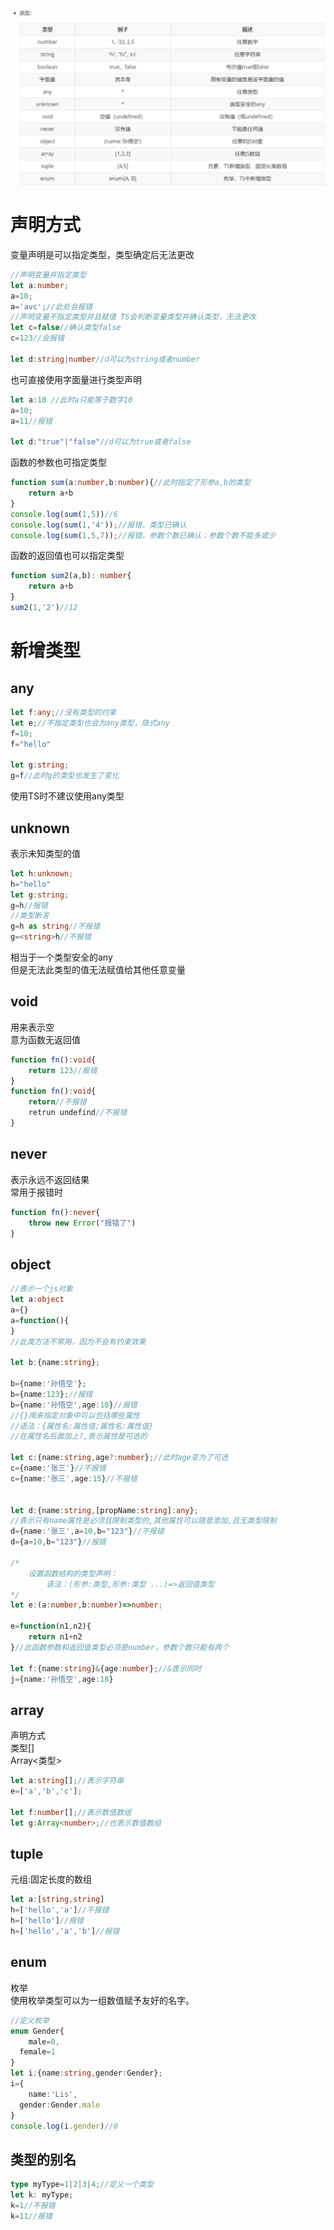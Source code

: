 ![image.png](./assets/1639307777686-fdb5cbee-33a5-4f70-a417-c5bf2a2bf7b1.png)

# 声明方式

变量声明是可以指定类型，类型确定后无法更改
```typescript
//声明变量并指定类型
let a:number;
a=10;
a='avc';//此处会报错
//声明变量不指定类型并且赋值 TS会判断变量类型并确认类型，无法更改
let c=false//确认类型false
c=123//会报错 

let d:string|number//d可以为string或者number

```
也可直接使用字面量进行类型声明
```typescript
let a:10 //此时a只能等于数字10
a=10;
a=11//报错

let d:"true"|"false"//d可以为true或者false
```

函数的参数也可指定类型
```typescript
function sum(a:number,b:number){//此时指定了形参a,b的类型
    return a+b
}
console.log(sum(1,5))//6
console.log(sum(1,'4'));//报错，类型已确认
console.log(sum(1,5,7));//报错，参数个数已确认：参数个数不能多或少

```
函数的返回值也可以指定类型
```typescript
function sum2(a,b): number{
    return a+b
}
sum2(1,'2')//12
```

# 新增类型

## any
```typescript
let f:any;//没有类型的约束
let e;//不指定类型也会为any类型，隐式any
f=10;
f="hello"

let g:string;
g=f//此时g的类型也发生了变化

```
使用TS时不建议使用any类型


## unknown
表示未知类型的值
```typescript
let h:unknown;
h="hello"
let g:string;
g=h//报错
//类型断言
g=h as string//不报错
g=<string>h//不报错
```
相当于一个类型安全的any<br />但是无法此类型的值无法赋值给其他任意变量

## void
用来表示空<br />意为函数无返回值
```typescript
function fn():void{
    return 123//报错 
}
function fn():void{
    return//不报错 
    retrun undefind//不报错
}
```

## never
表示永远不返回结果<br />常用于报错时
```typescript
function fn():never{
	throw new Error("报错了")
}
```

## object
```typescript
//表示一个js对象
let a:object
a={}
a=function(){
}
//此类方法不常用，因为不会有约束效果

let b:{name:string};

b={name:'孙悟空'};
b={name:123};//报错
b={name:'孙悟空',age:18}//报错
//{}用来指定对象中可以包括哪些属性
//语法：{属性名:属性值;属性名:属性值}
//在属性名后面加上?,表示属性是可选的

let c:{name:string,age?:number};//此时age变为了可选
c={name:'张三'}//不报错
c={name:'张三',age:15}//不报错


let d:{name:string,[propName:string]:any};
//表示只有name属性是必须且限制类型的,其他属性可以随意添加,且无类型限制
d={name:'张三',a=10,b="123"}//不报错
d={a=10,b="123"}//报错

/*
	设置函数结构的类型声明：
  		语法：(形参:类型,形参:类型 ...)=>返回值类型
*/
let e:(a:number,b:number)=>number;

e=function(n1,n2){
	return n1+n2
}//此函数参数和返回值类型必须是number，参数个数只能有两个

let f:{name:string}&{age:number};//&表示同时
j={name:'孙悟空',age:18}

```

## array
声明方式<br />类型[]<br />Array<类型>
```typescript
let a:string[];//表示字符串
e=['a','b','c'];

let f:number[];//表示数值数组
let g:Array<number>;//也表示数值数组
```


## tuple
元组:固定长度的数组
```typescript
let a:[string,string]
h=['hello','a']//不报错
h=['hello']//报错
h=['hello','a','b']//报错
```

## enum 
枚举 <br />使用枚举类型可以为一组数值赋予友好的名字。
```typescript
//定义枚举
enum Gender{
	male=0,
  female=1
}
let i:{name:string,gender:Gender};
i={
	name:'Lis',
  gender:Gender.male
}
console.log(i.gender)//0
```

## 类型的别名
```typescript
type myType=1|2|3|4;//定义一个类型
let k: myType;
k=1//不报错
k=11//报错
```
